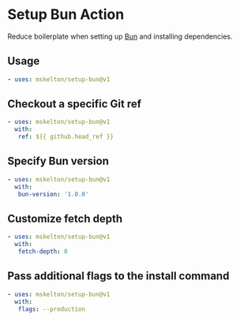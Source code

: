 # Setup Bun Action

Reduce boilerplate when setting up [Bun](https://bun.sh) and installing
dependencies.

## Usage

```yaml
- uses: mskelton/setup-bun@v1
```

## Checkout a specific Git ref

```yaml
- uses: mskelton/setup-bun@v1
  with:
   ref: ${{ github.head_ref }}
```

## Specify Bun version

```yaml
- uses: mskelton/setup-bun@v1
  with:
   bun-version: '1.0.0'
```

## Customize fetch depth

```yaml
- uses: mskelton/setup-bun@v1
  with:
   fetch-depth: 0
```

## Pass additional flags to the install command

```yaml
- uses: mskelton/setup-bun@v1
  with:
   flags: --production
```

